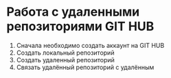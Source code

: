# Работа с удаленными репозиториями GIT HUB
1. Сначала необходимо создать аккаунт на GIT HUB
2. Создать локальный репозиторий
3. Создать удаленный репозиторий
4. Связать удалённый репозиторий с удалённым
